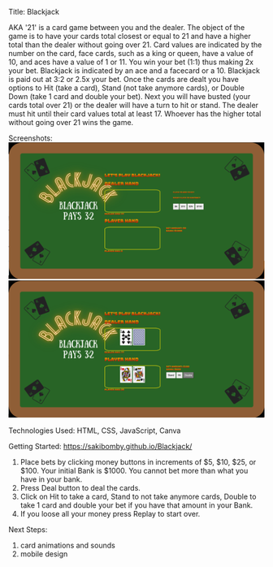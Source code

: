 Title: Blackjack

AKA '21' is a card game between you and the dealer. The object of the game is to have your cards total closest or equal to 21 and have a higher total than the dealer without going over 21. Card values are indicated by the number on the card, face cards, such as a king or queen, have a value of 10, and aces have a value of 1 or 11. You win your bet (1:1) thus making 2x your bet. Blackjack is indicated by an ace and a facecard or a 10. Blackjack is paid out at 3:2 or 2.5x your bet. Once the cards are dealt you have options to Hit (take a card), Stand (not take anymore cards), or Double Down (take 1 card and double your bet). Next you will have busted (your cards total over 21) or the dealer will have a turn to hit or stand. The dealer must hit until their card values total at least 17. Whoever has the higher total without going over 21 wins the game.

Screenshots:
![Blackjack Board](image.png)
![Blackjack Gameplay](image-2.png)

Technologies Used: HTML, CSS, JavaScript, Canva

Getting Started: https://sakibomby.github.io/Blackjack/

1) Place bets by clicking money buttons in increments of $5, $10, $25, or $100. Your initial Bank is $1000. You cannot bet more than what you have in your bank.
2) Press Deal button to deal the cards.
3) Click on Hit to take a card, Stand to not take anymore cards, Double to take 1 card and double your bet if you have that amount in your Bank.
4) If you loose all your money press Replay to start over.

Next Steps: 

1) card animations and sounds
2) mobile design
